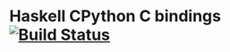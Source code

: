 # Haskell CPython C bindings [![Build Status](https://travis-ci.org/zsedem/haskell-cpython.svg?branch=main)](https://travis-ci.org/zsedem/haskell-cpython)
